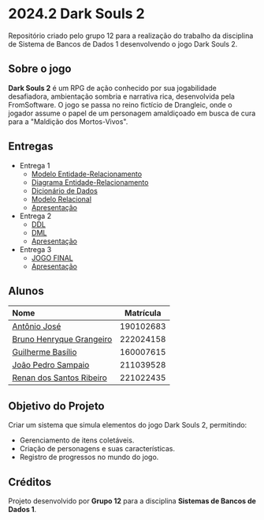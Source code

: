 # 2024.2 Dark Souls 2
Repositório criado pelo grupo 12 para a realização do trabalho da disciplina de Sistema de Bancos de Dados 1 desenvolvendo o jogo Dark Souls 2.
## Sobre o jogo
**Dark Souls 2** é um RPG de ação conhecido por sua jogabilidade desafiadora, ambientação sombria e narrativa rica, desenvolvida pela FromSoftware. O jogo se passa no reino fictício de Drangleic, onde o jogador assume o papel de um personagem amaldiçoado em busca de cura para a "Maldição dos Mortos-Vivos". 

## Entregas

- Entrega 1
  - [Modelo Entidade-Relacionamento](https://github.com/SBD1/2024.2-Dark-Souls2/blob/main/docs/entrega1/MER.md)
  - [Diagrama Entidade-Relacionamento](https://github.com/SBD1/2024.2-Dark-Souls2/blob/main/docs/entrega1/DER.md)
  - [Dicionário de Dados](https://github.com/SBD1/2024.2-Dark-Souls2/blob/main/docs/entrega1/DD.md)
  - [Modelo Relacional](https://github.com/SBD1/2024.2-Dark-Souls2/blob/main/docs/entrega1/MRel.md)
  - [Apresentação](https://www.youtube.com/watch?v=rSW3RDE5qOA)
- Entrega 2
  - [DDL](https://github.com/SBD1/2024.2-Dark-Souls2/blob/main/jogo/db/ddl.sql)
  - [DML](https://github.com/SBD1/2024.2-Dark-Souls2/blob/main/jogo/db/dml.sql)
  - [Apresentação](https://www.youtube.com/watch?v=msGEqk2WApU)
- Entrega 3
  - [JOGO FINAL](https://github.com/SBD1/2024.2-Dark-Souls2/tree/main/jogo)
  - [Apresentação](https://www.youtube.com/watch?v=O7coUsgKRA4)

## Alunos

| Nome                                                               | Matrícula |
| :----------------------------------------------------------------- | :-------: |
| [Antônio José](https://github.com/antonioleaojr)       | 190102683 |
| [Bruno Henryque Grangeiro](https://github.com/BGrangeiro) | 222024158 |
| [Guilherme Basílio](https://github.com/GuilhermeBES) | 160007615 |
| [João Pedro Sampaio](https://github.com/jopesmp)                 | 211039528 |
| [Renan dos Santos Ribeiro](https://github.com/rsribeiro1)                 | 221022435 |

## Objetivo do Projeto  
Criar um sistema que simula elementos do jogo Dark Souls 2, permitindo:  
- Gerenciamento de itens coletáveis.  
- Criação de personagens e suas características.  
- Registro de progressos no mundo do jogo.

## Créditos  
Projeto desenvolvido por **Grupo 12** para a disciplina **Sistemas de Bancos de Dados 1**.  

